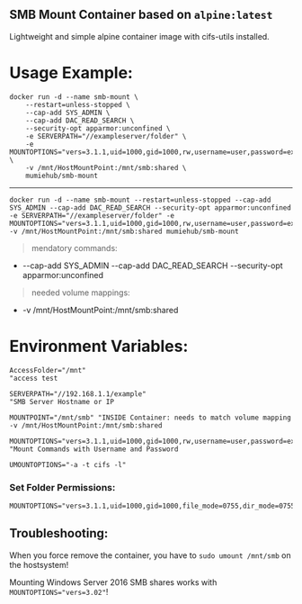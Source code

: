 
SMB Mount Container based on `alpine:latest`
---


Lightweight and simple alpine container image with cifs-utils installed.


# Usage Example:

    docker run -d --name smb-mount \
        --restart=unless-stopped \
        --cap-add SYS_ADMIN \
        --cap-add DAC_READ_SEARCH \
        --security-opt apparmor:unconfined \
        -e SERVERPATH="//exampleserver/folder" \
        -e MOUNTOPTIONS="vers=3.1.1,uid=1000,gid=1000,rw,username=user,password=example" \
        -v /mnt/HostMountPoint:/mnt/smb:shared \
        mumiehub/smb-mount
---
    docker run -d --name smb-mount --restart=unless-stopped --cap-add SYS_ADMIN --cap-add DAC_READ_SEARCH --security-opt apparmor:unconfined -e SERVERPATH="//exampleserver/folder" -e MOUNTOPTIONS="vers=3.1.1,uid=1000,gid=1000,rw,username=user,password=example" -v /mnt/HostMountPoint:/mnt/smb:shared mumiehub/smb-mount


> mendatory commands:

- --cap-add SYS_ADMIN --cap-add DAC_READ_SEARCH --security-opt apparmor:unconfined


> needed volume mappings:

- -v /mnt/HostMountPoint:/mnt/smb:shared


# Environment Variables:

```vim
AccessFolder="/mnt"
"access test

SERVERPATH="//192.168.1.1/example"
"SMB Server Hostname or IP

MOUNTPOINT="/mnt/smb" "INSIDE Container: needs to match volume mapping -v /mnt/HostMountPoint:/mnt/smb:shared

MOUNTOPTIONS="vers=3.1.1,uid=1000,gid=1000,rw,username=user,password=example"
"Mount Commands with Username and Password

UMOUNTOPTIONS="-a -t cifs -l"
```


### Set Folder Permissions:
```
MOUNTOPTIONS="vers=3.1.1,uid=1000,gid=1000,file_mode=0755,dir_mode=0755,rw,username=user,password=example"
```

## Troubleshooting:
When you force remove the container, you have to `sudo umount /mnt/smb` on the hostsystem!

Mounting Windows Server 2016 SMB shares works with `MOUNTOPTIONS="vers=3.02"`!
